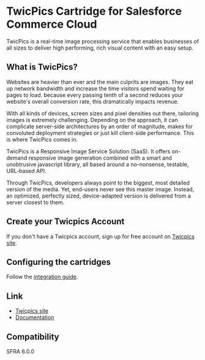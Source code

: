 # TwicPics Cartridge for Salesforce Commerce Cloud

TwicPics is a real-time image processing service that enables businesses of all sizes to deliver high performing, rich visual content with an easy setup.

## What is TwicPics?
Websites are heavier than ever and the main culprits are images. They eat up network bandwidth and increase the time visitors spend waiting for pages to load. because every passing tenth of a second reduces your website's overall conversion rate, this dramatically impacts revenue.

With all kinds of devices, screen sizes and pixel densities out there, tailoring images is extremely challenging. Depending on the approach, it can complicate server-side architectures by an order of magnitude, makes for convoluted deployment strategies or just kill client-side performance. This is where TwicPics comes in.

TwicPics is a Responsive Image Service Solution (SaaS). It offers on-demand responsive image generation combined with a smart and unobtrusive javascript library, all based around a no-nonsense, testable, URL-based API.

Through TwicPics, developers always point to the biggest, most detailed version of the media. Yet, end-users never see this master image. Instead, an optimized, perfectly sized, device-adapted version is delivered from a server closest to them.

## Create your Twicpics Account

If you don't have a Twicpics account, sign up for free account on [Twicpics site](https://cloudinary.com/users/register/free).

## Configuring the cartridges

Follow the [integration guide](documentation).

## Link

* [Twicpics site](https://www.twicpics.com/)
* [Documentation](https://www.twicpics.com/documentation/overview/)

## Compatibility

SFRA 6.0.0
